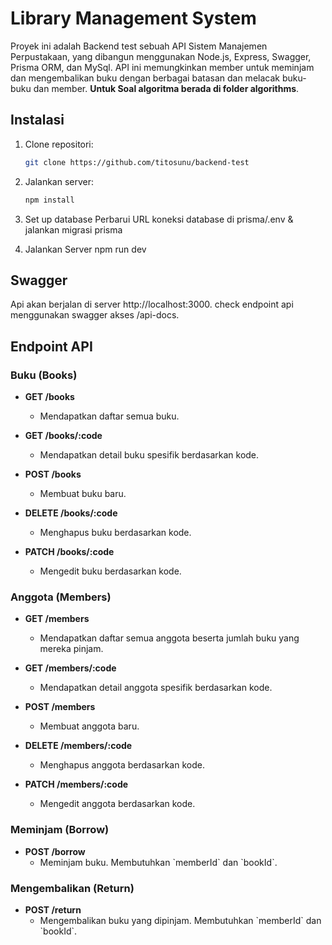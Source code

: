 # Library Management System

Proyek ini adalah Backend test sebuah API Sistem Manajemen Perpustakaan, yang dibangun menggunakan Node.js, Express, Swagger, Prisma ORM, dan MySql. API ini memungkinkan member untuk meminjam dan mengembalikan buku dengan berbagai batasan dan melacak buku-buku dan member. **Untuk Soal algoritma berada di folder algorithms**.

## Instalasi

1. Clone repositori:
   ```sh
   git clone https://github.com/titosunu/backend-test
   ```
2. Jalankan server:
   ```sh
   npm install
   ```
3. Set up database
   Perbarui URL koneksi database di prisma/.env & jalankan migrasi prisma

4. Jalankan Server
   npm run dev

## Swagger

Api akan berjalan di server http://localhost:3000. check endpoint api menggunakan swagger akses /api-docs.

## Endpoint API

### Buku (Books)

- **GET /books**

  - Mendapatkan daftar semua buku.

- **GET /books/:code**

  - Mendapatkan detail buku spesifik berdasarkan kode.

- **POST /books**

  - Membuat buku baru.

- **DELETE /books/:code**

  - Menghapus buku berdasarkan kode.

- **PATCH /books/:code**
  - Mengedit buku berdasarkan kode.

### Anggota (Members)

- **GET /members**

  - Mendapatkan daftar semua anggota beserta jumlah buku yang mereka pinjam.

- **GET /members/:code**

  - Mendapatkan detail anggota spesifik berdasarkan kode.

- **POST /members**

  - Membuat anggota baru.

- **DELETE /members/:code**

  - Menghapus anggota berdasarkan kode.

- **PATCH /members/:code**
  - Mengedit anggota berdasarkan kode.

### Meminjam (Borrow)

- **POST /borrow**
  - Meminjam buku. Membutuhkan \`memberId\` dan \`bookId\`.

### Mengembalikan (Return)

- **POST /return**
  - Mengembalikan buku yang dipinjam. Membutuhkan \`memberId\` dan \`bookId\`.
